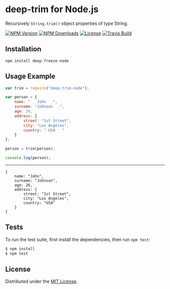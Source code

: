 # deep-trim for Node.js

Recursively `String.trim()` object properties of type String.

[![NPM Version][npm-image]][npm-url]
[![NPM Downloads][downloads-image]][downloads-url]
[![License][license]][license-url]
[![Travis Build][travis-image]][travis-url]

## Installation

`npm install deep-freeze-node`

## Usage Example

```javascript
var trim = require("deep-trim-node");

var person = {
    name: "   John   ",
    surname: "Johnson   ",
    age: 26,
    address: {
        street: "1st Street",
        city: "Los Angeles",
        country: " USA   "
    }
};

person = trim(person);

console.log(person);
```

***

```
{ 
    name: "John",
    surname: "Johnson",
    age: 26,
    address: { 
        street: "1st Street", 
        city: "Los Angeles", 
        country: "USA" 
    } 
}
```

## Tests

To run the test suite, first install the dependencies, then run `npm test`:

```bash
$ npm install
$ npm test
```

## License

Distributed under the [MIT License](LICENSE).

[npm-image]: https://img.shields.io/npm/v/deep-trim-node.svg
[npm-url]: https://npmjs.org/package/deep-trim-node
[downloads-image]: https://img.shields.io/npm/dm/deep-trim-node.svg
[downloads-url]: https://npmjs.org/package/deep-trim-node
[license]: https://img.shields.io/npm/l/deep-trim-node.svg
[license-url]: https://github.com/AnatoliyGatt/deep-trim-node/blob/master/LICENSE
[travis-image]: https://img.shields.io/travis/AnatoliyGatt/deep-trim-node/master.svg
[travis-url]: https://travis-ci.org/AnatoliyGatt/deep-trim-node